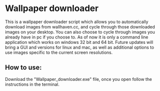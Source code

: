 # Wallpaper downloader
This is a wallpaper downloader script which allows you to automatically download images from wallhaven.cc, and cycle through those downloaded images on your desktop.
You can also choose to cycle through images you already have in pc if you choose to. As of now it is only a command line application which works on windows 32 bit
and 64 bit. Future updates will bring a GUI and versions for linux and mac, as well as additional options to use images specific to the current screen resolutions.

## How to use:
Download the "Wallpaper_downloader.exe" file, once you open follow the instructions in the terminal.
